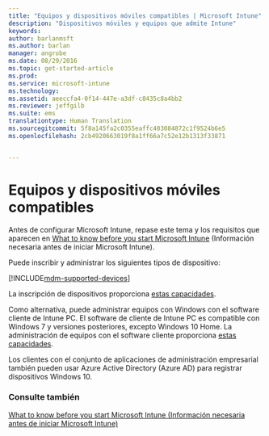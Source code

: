```yaml
---
title: "Equipos y dispositivos móviles compatibles | Microsoft Intune"
description: "Dispositivos móviles y equipos que admite Intune"
keywords: 
author: barlanmsft
ms.author: barlan
manager: angrobe
ms.date: 08/29/2016
ms.topic: get-started-article
ms.prod: 
ms.service: microsoft-intune
ms.technology: 
ms.assetid: aeeccfa4-0f14-447e-a3df-c8435c8a4bb2
ms.reviewer: jeffgilb
ms.suite: ems
translationtype: Human Translation
ms.sourcegitcommit: 5f8a145fa2c0355eaffc403084872c1f9524b6e5
ms.openlocfilehash: 2cb4920663019f8a1ff66a7c52e12b1313f33871


---
```


# Equipos y dispositivos móviles compatibles

Antes de configurar Microsoft Intune, repase este tema y los requisitos que aparecen en [What to know before you start Microsoft Intune](what-to-know-before-you-start-microsoft-intune.md) (Información necesaria antes de iniciar Microsoft Intune).

Puede inscribir y administrar los siguientes tipos de dispositivo:

[!INCLUDE[mdm-supported-devices](../includes/mdm-supported-devices.md)]

La inscripción de dispositivos proporciona [estas capacidades](/Intune/get-started/choose-how-to-manage-devices).

Como alternativa, puede administrar equipos con Windows con el software cliente de Intune PC. El software de cliente de Intune PC es compatible con Windows 7 y versiones posteriores, excepto Windows 10 Home. La administración de equipos con el software cliente proporciona [estas capacidades](set-up-windows-device-management-with-microsoft-intune.md).

Los clientes con el conjunto de aplicaciones de administración empresarial también pueden usar Azure Active Directory (Azure AD) para registrar dispositivos Windows 10.

### Consulte también
[What to know before you start Microsoft Intune (Información necesaria antes de iniciar Microsoft Intune)](what-to-know-before-you-start-microsoft-intune.md)



<!--HONumber=Sep16_HO3-->


